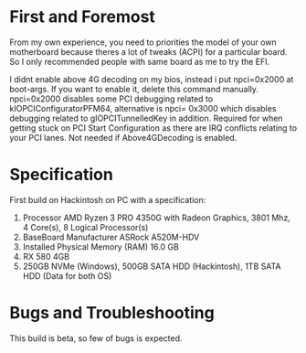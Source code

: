 # First and Foremost

From my own experience, you need to priorities the model of your own motherboard because theres a lot of tweaks (ACPI) for a particular board. So I only recommended people with same board as me to try the EFI.

I didnt enable above 4G decoding on my bios, instead i put npci=0x2000 at boot-args. If you want to enable it, delete this command manually. npci=0x2000 disables some PCI debugging related to kIOPCIConfiguratorPFM64, alternative is npci= 0x3000 which disables debugging related to gIOPCITunnelledKey in addition. Required for when getting stuck on PCI Start Configuration as there are IRQ conflicts relating to your PCI lanes. Not needed if Above4GDecoding is enabled.

# Specification

First build on Hackintosh on PC with a specification:
1) Processor	AMD Ryzen 3 PRO 4350G with Radeon Graphics, 3801 Mhz, 4 Core(s), 8 Logical Processor(s)
2) BaseBoard Manufacturer	ASRock A520M-HDV
3) Installed Physical Memory (RAM)	16.0 GB
4) RX 580 4GB
5) 250GB NVMe (Windows), 500GB SATA HDD (Hackintosh), 1TB SATA HDD (Data for both OS)

# Bugs and Troubleshooting

This build is beta, so few of bugs is expected.




